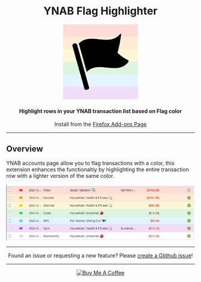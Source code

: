 <h1 align="center">YNAB Flag Highlighter</h1>

<p align="center">
  <img src="documentation/logo-512.png"
       width="200"
       height="200">
<p align="center">
<h4 align="center">Highlight rows in your YNAB transaction list based on Flag color</h4>
<p align="center">Install from the <a href="https://addons.mozilla.org/en-US/firefox/addon/ynab-flag-highlighter">Firefox Add-ons Page</a></p>

---

## Overview

YNAB accounts page allow you to flag transactions with a color, this extension enhances the functionaltiy by highlighting the entire transaction row with a lighter version of the same color.

![Screenshot of Object Manager Page](/documentation/screenshot.png)

---

<p align="center">Found an issue or requesting a new feature? Please <a href="https://github.com/MattFaz/ynab-flag-highlighter/issues/new">create a Gtithub issue</a>!</p>

---

<p align="center">
<a href="https://www.buymeacoffee.com/MattFaz" target="_blank"><img src="https://cdn.buymeacoffee.com/buttons/v2/arial-blue.png" alt="Buy Me A Coffee" style="height: 30 !important;width: 108px !important;" ></a></p>
